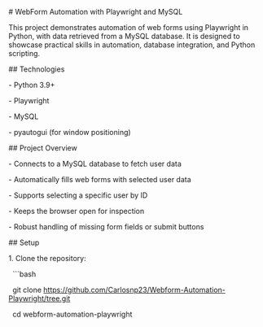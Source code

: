 \# WebForm Automation with Playwright and MySQL


This project demonstrates automation of web forms using Playwright in Python, with data retrieved from a MySQL database. It is designed to showcase practical skills in automation, database integration, and Python scripting.



\## Technologies

\- Python 3.9+

\- Playwright

\- MySQL

\- pyautogui (for window positioning)



\## Project Overview

\- Connects to a MySQL database to fetch user data

\- Automatically fills web forms with selected user data

\- Supports selecting a specific user by ID

\- Keeps the browser open for inspection

\- Robust handling of missing form fields or submit buttons



\## Setup

1\. Clone the repository:

&nbsp;  ```bash

&nbsp;  git clone https://github.com/Carlosnp23/Webform-Automation-Playwright/tree.git

&nbsp;  cd webform-automation-playwright



